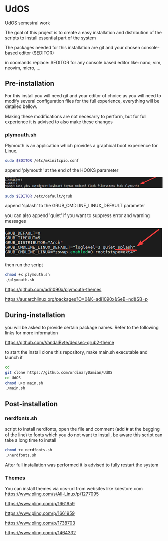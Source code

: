 # UdOS
UdOS semestral work

The goal of this project is to create a easy installation and distribution of the scripts to install essential part of the system

The packages needed for this installation are git and your chosen console-based editor ($EDITOR)

in coomands replace: $EDITOR for any console based editor like: nano, vim, neovim, micro, ...


## Pre-installation
For this install you will need git and your editor of choice as you will need to modify several configuration files for the full experience, everything will be detailed bellow.

Making these modifications are not necesarry to perform, but for full experience it is advised to also make these changes
### plymouth.sh
Plymouth is an application which provides a graphical boot experience for Linux.

```bash
sudo $EDITOR /etc/mkinitcpio.conf
```

append 'plymouth' at the end of the HOOKS parameter


![alt text](screenshots/image-1.png)

```bash
sudo $EDITOR /etc/default/grub
```
append 'splash' to the GRUB_CMDLINE_LINUX_DEFAULT parameter

you can also append 'quiet' if you want to suppress error and warning messages

![alt text](screenshots/image-2.png)

then run the script

```bash
chmod +x plymouth.sh
./plymouth.sh
```

https://github.com/adi1090x/plymouth-themes 

https://aur.archlinux.org/packages?O=0&K=adi1090x&SeB=nd&SB=p


## During-installation
you will be asked to provide certain package names. Refer to the following links for more information

https://github.com/VandalByte/dedsec-grub2-theme


to start the install clone this repository, make main.sh executable and launch it
```bash
cd
git clone https://github.com/ordinaryDamian/UdOS
cd UdOS
chmod u+x main.sh
./main.sh
```
## Post-installation
### nerdfonts.sh
script to install nerdfonts, open the file and comment (add # at the begging of the line) to fonts which you do not want to install, be aware this script can take a long time to install
```bash
chmod +x nerdfonts.sh
./nerdfonts.sh
```
After full installation was performed it is advised to fully restart the system
### Themes
You can install themes via ocs-url from websites like kdestore.com \
https://www.pling.com/s/All-Linux/p/1277095

https://www.pling.com/p/1661959

https://www.pling.com/p/1661959

https://www.pling.com/p/1738703

https://www.pling.com/p/1464332


